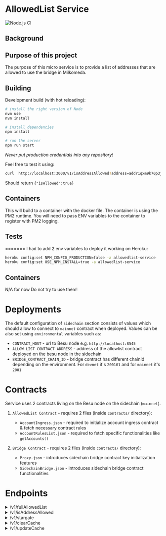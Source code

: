 # AllowedList Service

[![Node.js CI](https://github.com/dcSpark/pricing-service/actions/workflows/node.js.yml/badge.svg?branch=main)](https://github.com/dcSpark/pricing-service/actions/workflows/node.js.yml)

## Background

## Purpose of this project

The purpose of this micro service is to provide a list of addresses that are allowed to use the bridge in Milkomeda.

## Building

Development build (with hot reloading):

```bash
# install the right version of Node
nvm use
nvm install

# install dependencies
npm install

# run the server
npm run start
```

_Never put production credentials into any repository!_

Feel free to test it using:

```sh
curl  http://localhost:3000/v1/isAddressAllowed?address=addr1qxm9k70p3j54qfgvvhx39rh0kfm6k4lxyfkavks0cm7kklxlmylqk3ksyqnhe8dadcee2a5syrc8a2salkpa3e0sp76symvshl
```

Should return `{"isAllowed":true}`

## Containers

This will build to a container with the docker file. The container is using the PM2 runtime. You will need to pass ENV variables to the container to register with PM2 logging.

## Tests

=======
I had to add 2 env variables to deploy it working on Heroku:

```bash
heroku config:set NPM_CONFIG_PRODUCTION=false -a allowedlist-service
heroku config:set USE_NPM_INSTALL=true -a allowedlist-service
```

## Containers

N/A for now
Do not try to use them!

# Deployments

The default configuration of `sidechain` section consists of values which should allow to connect to `mainnet` contract when deployed.
Values can be also set using `environmental` variables such as:

-   `CONTRACT_HOST` - url to Besu node e.g. `http://localhost:8545`
-   `ALLOW_LIST_CONTRACT_ADDRESS` - address of the allowlist contract deployed on the besu node in the sidechain
-   `BRIDGE_CONTRACT_CHAIN_ID` - bridge contract has different chainId depending on the environment. For `devnet` it's `200101` and for `mainnet` it's `2001`

# Contracts

Service uses 2 contracts living on the Besu node on the sidechain (`mainnet`).

1. `AllowedList Contract` - requires 2 files (inside `contracts/` directory):

    - `AccountIngress.json` - required to initialize account ingress contract & fetch necessary contract rules
    - `AccountRulesList.json` - required to fetch specific functionalities like `getAccounts()`

2. `Bridge Contract` - requires 2 files (inside `contracts/` directory):
    - `Proxy.json` - introduces sidechain bridge contract key initialization features
    - `SidechainBridge.json` - introduces sidechain bridge contract functionalities

# Endpoints

<details>
    <summary>/v1/fullAllowedList</summary>
    Returns array of EVM addresses allowed in the mainnet (`http://localhost:3000/v1/fullAllowedList`).

```json
{
    "allowList": ["0x...", "0x..."]
}
```

</details>

<details>
    <summary>/v1/isAddressAllowed</summary>
    Returns information if given address is on allowed list or not.(`http://localhost:3000/v1/isAddressAllowed?address=0x0...`).

```json
{
    "isAllowed": true
}
```

</details>

<details>
    <summary>/v1/stargate</summary>
    Returns stargate address, tll_expire, cache_update and list of assets.
    (For now only stargate address is fetched from bridge contract)

```json
{
    "current_address": "addr1...",
    "ttl_expire": 123,
    "ada": {
        "minLovelace": "2000000",
        "fromADAFeeLovelace": "100000",
        "toADAFeeGWei": "100000,"
    },
    "assets": [
        // NON ADA ASSETS
        {
            "idCardano": "fingerprint",
            "idMilkomeda": "ERC20 contract address",
            "minCNTInt": "1",
            "minGWei": "10000...000"
        }
    ]
}
```

</details>

<details>
    <summary>/v1/clearCache</summary>
    Allows to flush the cache storage.

```json
{
    "message": "Cache flushed."
}
```

</details>

<details>
    <summary>/v1/updateCache</summary>
    Cache is being updated in interval of time. If we need to update cache `now`, this endpoint allows to do that.

```json
{
    "message": "Cache storage updated."
}
```

</details>
